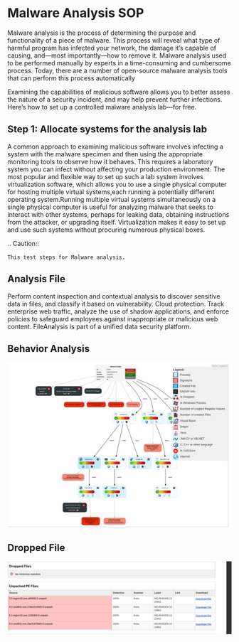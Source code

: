 # Malware Analysis SOP

Malware analysis is the process of determining the purpose and functionality of a piece of malware. This process will reveal what type of harmful program has infected your network, the damage it’s capable of causing, and—most importantly—how to remove it. Malware analysis used to be performed manually by experts in a time-consuming and cumbersome process. Today, there are a number of open-source malware analysis tools that can perform this process automatically

Examining the capabilities of malicious software allows you to better assess the nature of a security incident, and may help prevent further infections. Here’s how to set up a controlled malware analysis lab—for free.

## Step 1: Allocate systems for the analysis lab

A common approach to examining malicious software involves infecting a system with the malware specimen and then using the appropriate monitoring tools to observe how it behaves. This requires a laboratory system you can infect without affecting your production environment. The most popular and flexible way to set up such a lab system involves virtualization software, which allows you to use a single physical computer for hosting multiple virtual systems,each running a potentially different operating system.Running multiple virtual systems simultaneously on a single physical computer is useful for analyzing malware that seeks to interact with other systems, perhaps for leaking data, obtaining instructions from the attacker, or upgrading itself. Virtualization makes it easy to set up and use such systems without procuring numerous physical boxes.

  .. Caution:: 

    This test steps for Malware analysis.


Analysis File
------------------
Perform content inspection and contextual analysis to discover sensitive data in files, and classify it based on vulnerability. Cloud protection. Track enterprise web traffic, analyze the use of shadow applications, and enforce policies to safeguard employees against inappropriate or malicious web content. FileAnalysis is part of a unified data security platform.

Behavior Analysis
---------------------

 ![](Behavior.jpg)


Dropped File 
------------------------

 ![](DropFile.jpg)
